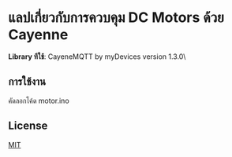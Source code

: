 # แลปเกี่ยวกับการควบคุม DC Motors ด้วย Cayenne


**Library ทีใช้**: CayeneMQTT by myDevices version 1.3.0\

## การใช้งาน
คัดลอกโค้ด motor.ino


## License
[MIT](https://choosealicense.com/licenses/mit/)
